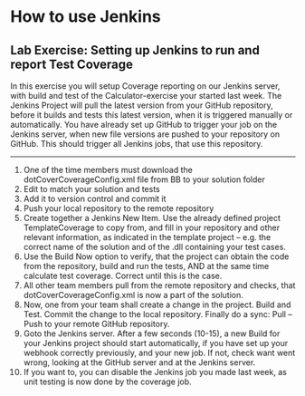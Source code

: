 
# How to use Jenkins

## Lab Exercise: Setting up Jenkins to run and report Test Coverage

In this exercise you will setup Coverage reporting on our Jenkins server, with build and test of the Calculator-exercise
your started last week.
The Jenkins Project will pull the latest version from your GitHub repository, before it builds and tests this latest
version, when it is triggered manually or automatically.
You have already set up GitHub to trigger your job on the Jenkins server, when new file versions are pushed to your
repository on GitHub. This should trigger all Jenkins jobs, that use this repository.

---

1. One of the time members must download the dotCoverCoverageConfig.xml file from BB to your solution
folder
2. Edit to match your solution and tests
3. Add it to version control and commit it
4. Push your local repository to the remote repository
5. Create together a Jenkins New Item. Use the already defined project TemplateCoverage to copy from, and fill
in your repository and other relevant information, as indicated in the template project – e.g. the correct
name of the solution and of the .dll containing your test cases.
6. Use the Build Now option to verify, that the project can obtain the code from the repository, build and run
the tests, AND at the same time calculate test coverage. Correct until this is the case.
7. All other team members pull from the remote repository and checks, that dotCoverCoverageConfig.xml is
now a part of the solution.
8. Now, one from your team shall create a change in the project. Build and Test. Commit the change to the local
repository. Finally do a sync: Pull – Push to your remote GitHub repository.
9. Goto the Jenkins server. After a few seconds (10-15), a new Build for your Jenkins project should start
automatically, if you have set up your webhook correctly previously, and your new job. If not, check want
went wrong, looking at the GitHub server and at the Jenkins server.
10. If you want to, you can disable the Jenkins job you made last week, as unit testing is now done by the
coverage job.
